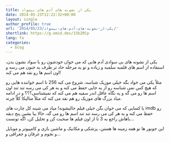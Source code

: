 ```yaml
---
title: یکی از نشونه های آدم های بیسواد
date: 2014-05-23T12:22:32+00:00
layout: single
author_profile: true
url: '2014/05/23/یکی-از-نشونه-های-آدم-های-بیسواد/'
shortlink: https://g.omid.dev/1Sb2RCp
lang: fa
categories: 
  - blog
---
```

یکی از نشونه های بی سوادی آدم هایی که می خوان خودشون رو با سواد نشون بدن، استفاده از اسم های قلمبه سلمبه و زیاده و تو یه مرحله حاد تر طرف به جنون می رسه و اون اسم ها رو نقد هم می کنه!

مثلاً یکی می خواد بگه خیلی موزیک شناسه، شروع می کنه 256 تا اسم خواننده هایی رو که هیچ کس نمی شناسه رو از یه جایی حفظ می کنه و به هر کی می رسه تند تند اون اسم ها رو می گه و یه نگاه عاقل اندر سفیه هم می کنه که نمیشناسی؟؟؟ و در ادامه میاد بزرگ های موزیک رو هم نقد می کنه که مثلاً متالیکا کلاً چرته.

یا کسایی که می خوان بگن خیلی فیلم حالیشونه! میاد می شینه کل چارت های imdb رو حفظ می کنه و به هر کی می رسه تند تند اسم ها رو می گه، حالا بیا بشین پنج دیقه باهاش راجع به 3 تا از اون فیلم ها صحبت کن و تحلیل کن، اگه تونست…

این جونور ها تو همه زمینه ها هستن، پزشکی و مکانیک و ماشین بازی و کامپیوتر و موبایل و نجوم و عرفان و جغرافی و…